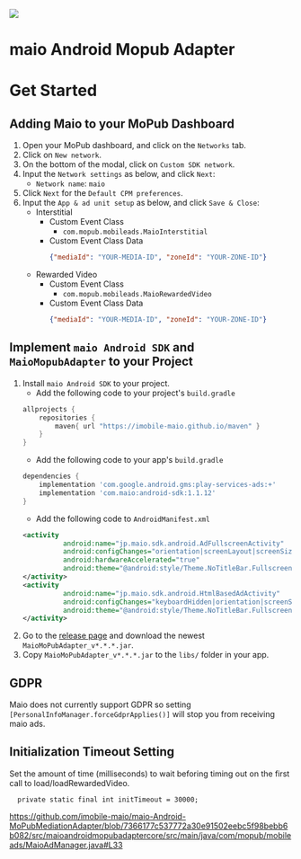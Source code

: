 ![](https://github.com/imobile-maio/maio-iOS-SDK/blob/wiki/doc/images/logo.png)

# maio Android Mopub Adapter

# Get Started

## Adding Maio to your MoPub Dashboard

1. Open your MoPub dashboard, and click on the `Networks` tab.
1. Click on `New network`.
1. On the bottom of the modal, click on `Custom SDK network`.
1. Input the `Network settings` as below, and click `Next`:
    - `Network name`: `maio`
1. Click `Next` for the `Default CPM preferences`.
1. Input the `App & ad unit setup` as below, and click `Save & Close`:
    - Interstitial
        - Custom Event Class
            - `com.mopub.mobileads.MaioInterstitial`
        - Custom Event Class Data
            ```json
            {"mediaId": "YOUR-MEDIA-ID", "zoneId": "YOUR-ZONE-ID"}
            ```
    - Rewarded Video
        - Custom Event Class
            - `com.mopub.mobileads.MaioRewardedVideo`
        - Custom Event Class Data
            ```json
            {"mediaId": "YOUR-MEDIA-ID", "zoneId": "YOUR-ZONE-ID"}
            ```

## Implement `maio Android SDK` and `MaioMopubAdapter` to your Project

1. Install `maio Android SDK` to your project.
    - Add the following code to your project's `build.gradle`
    ```gradle
    allprojects {
        repositories {        
            maven{ url "https://imobile-maio.github.io/maven" }
        }
    }
    ```
    - Add the following code to your app's `build.gradle`
    ```gradle
    dependencies {
        implementation 'com.google.android.gms:play-services-ads:+'
        implementation 'com.maio:android-sdk:1.1.12'
    }
    ```
    - Add the following code to `AndroidManifest.xml`
    ```xml
    <activity  
              android:name="jp.maio.sdk.android.AdFullscreenActivity"  
              android:configChanges="orientation|screenLayout|screenSize|smallestScreenSize"  
              android:hardwareAccelerated="true"  
              android:theme="@android:style/Theme.NoTitleBar.Fullscreen" >  
    </activity>
    <activity            
              android:name="jp.maio.sdk.android.HtmlBasedAdActivity"            
              android:configChanges="keyboardHidden|orientation|screenSize|screenLayout"            
              android:theme="@android:style/Theme.NoTitleBar.Fullscreen" >
    </activity>
    ```
1. Go to the [release page](https://github.com/imobile-maio/maio-Android-MoPubMediationAdapter/releases) and download the newest `MaioMoPubAdapter_v*.*.*.jar`.
1. Copy `MaioMoPubAdapter_v*.*.*.jar` to the `libs/` folder in your app.

## GDPR

Maio does not currently support GDPR so setting `[PersonalInfoManager.forceGdprApplies()]` will stop you from receiving maio ads.

## Initialization Timeout Setting

Set the amount of time (milliseconds) to wait beforing timing out on the first call to load/loadRewardedVideo. 
 
 ```
   private static final int initTimeout = 30000;
```

 https://github.com/imobile-maio/maio-Android-MoPubMediationAdapter/blob/7366177c537772a30e91502eebc5f98bebb6b082/src/maioandroidmopubadaptercore/src/main/java/com/mopub/mobileads/MaioAdManager.java#L33

